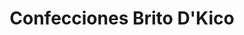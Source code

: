 ---
title: "Confecciones Brito D'Kico"
url: /santo-domingo-oeste/confecciones-brito-dkico/
shop: sastre
---